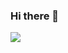 ### Hi there 👋

![](https://github-readme-stats.vercel.app/api/top-langs/?username=andikaryan&theme=dark&hide_border=false&include_all_commits=true&count_private=true&layout=compact)

<!--
**andikaryan/andikaryan** is a ✨ _special_ ✨ repository because its `README.md` (this file) appears on your GitHub profile.

Here are some ideas to get you started:

- 🔭 I’m currently working on ...
- 🌱 I’m currently learning ...
- 👯 I’m looking to collaborate on ...
- 🤔 I’m looking for help with ...
- 💬 Ask me about ...
- 📫 How to reach me: ...
- 😄 Pronouns: ...
- ⚡ Fun fact: ...
-->
